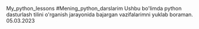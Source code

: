 My_python_lessons
#Mening_python_darslarim
Ushbu bo'limda python dasturlash tilini o'rganish jarayonida bajargan vazifalarimni yuklab boraman.
05.03.2023
